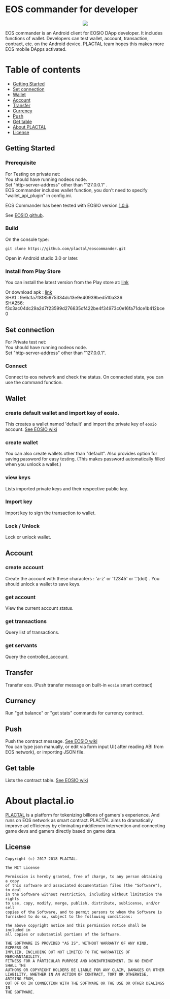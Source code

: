 # EOS commander for developer 

<p align="center">
  <img src="https://github.com/plactal/files/blob/master/eos_commander/eosc_icon.png?raw=true">
</p>

EOS commander is an Android client for EOSIO DApp developer. 
It includes functions of wallet. Developers can test wallet, account, transaction, contract, etc. on the Android device. PLACTAL team hopes this makes more EOS mobile DApps activated.  
 

# Table of contents
- [Getting Started](#getting_started)
- [Set connection](#set_connection)
- [Wallet](#wallet)
- [Account](#account)
- [Transfer](#transfer)
- [Currency](#currency)
- [Push](#push)
- [Get table](#get_tabel)
- [About PLACTAL](#about_plactal)
- [License](#license)

<a name="getting_started"></a>
## Getting Started
### Prerequisite


For Testing on private net:  
You should have running nodeos node.  
Set "http-server-address" other than "127.0.0.1" .  
EOS commander includes wallet function, you don't need to specify "wallet_api_plugin" in config.ini.

EOS Commander has been tested with EOSIO version [1.0.6](https://github.com/EOSIO/eos/tree/v1.0.6).

See [EOSIO github](https://github.com/EOSIO/eos).

### Build
On the console type:

	git clone https://github.com/plactal/eoscommander.git

Open in Android studio 3.0 or later.

### Install from Play Store
  
You can install the latest version from the Play store at: [link](https://play.google.com/store/apps/details?id=io.plactal.eoscommander)

Or download apk : [link](https://github.com/plactal/files/blob/master/eos_commander/EosCommander-v2.3.1-release.apk?raw=true)  
SHA1 : 9e6c1a7f8f85975334dc13e9e40939bed510a336  
SHA256: f3c3ac04dc29a2d7f23599d276835df422be4f34973c0e16fa71dce1b412bce0   



<a name="set_connection"></a>
## Set connection  

For Private test net:  
You should have running nodeos node.  
Set "http-server-address" other than "127.0.0.1".  

### Connect
Connect to eos network and check the status.
On connected state, you can use the command function.

<a name="getting_started"></a>
## Wallet
### create default wallet and import key of eosio.
This creates a wallet named 'default' and import the private key of `eosio` account.
[See EOSIO wiki](https://github.com/EOSIO/eos/wiki/CLI%20Wallet)
### create wallet
You can also create wallets other than "default".
Also provides option for saving password for easy testing.
(This makes password automatically filled when you unlock a wallet.)

### view keys
Lists imported private keys and their respective public key.
### Import key
Import key to sign the transaction to wallet.
### Lock / Unlock
Lock or unlock wallet.

<a name="account"></a>
## Account
### create account
Create the account with these characters : 'a-z' or '12345' or '.'(dot) .
You should unlock a wallet to save keys.
### get account
View the current account status.
### get transactions
Query list of transactions.
### get servants
Query the controlled_account.
<a name="set_connection"></a>
## Transfer
Transfer eos. (Push transfer message on built-in `eosio` smart contract)

## Currency
Run "get balance" or "get stats" commands for currency contract.

<a name="push"></a>
## Push
Push the contract message.
[See EOSIO wiki](https://github.com/EOSIO/eos/wiki/Command%20Reference#push-message-to-contract)  
You can type json manually, or edit via form input UI( after reading ABI from EOS network), or importing JSON file.  

<a name="get_table"></a>
## Get table
Lists the contract table.
[See EOSIO wiki](https://github.com/EOSIO/eos/wiki/Command%20Reference#querying-contract)

<a name="about_plactal"></a>
# About plactal.io
[PLACTAL](https://plactal.io) is a platform for tokenizing billions of gamers's experience. And runs on EOS network as smart contract. PLACTAL aims to dramatically improve ad efficiency by eliminating middlemen intervention and connecting game devs and gamers directly based on game data.

<a name="lincense"></a>
## License

    Copyright (c) 2017-2018 PLACTAL.

    The MIT License

    Permission is hereby granted, free of charge, to any person obtaining a copy
    of this software and associated documentation files (the "Software"), to deal
    in the Software without restriction, including without limitation the rights
    to use, copy, modify, merge, publish, distribute, sublicense, and/or sell
    copies of the Software, and to permit persons to whom the Software is
    furnished to do so, subject to the following conditions:

    The above copyright notice and this permission notice shall be included in
    all copies or substantial portions of the Software.

    THE SOFTWARE IS PROVIDED "AS IS", WITHOUT WARRANTY OF ANY KIND, EXPRESS OR
    IMPLIED, INCLUDING BUT NOT LIMITED TO THE WARRANTIES OF MERCHANTABILITY,
    FITNESS FOR A PARTICULAR PURPOSE AND NONINFRINGEMENT. IN NO EVENT SHALL THE
    AUTHORS OR COPYRIGHT HOLDERS BE LIABLE FOR ANY CLAIM, DAMAGES OR OTHER
    LIABILITY, WHETHER IN AN ACTION OF CONTRACT, TORT OR OTHERWISE, ARISING FROM,
    OUT OF OR IN CONNECTION WITH THE SOFTWARE OR THE USE OR OTHER DEALINGS IN
    THE SOFTWARE.

